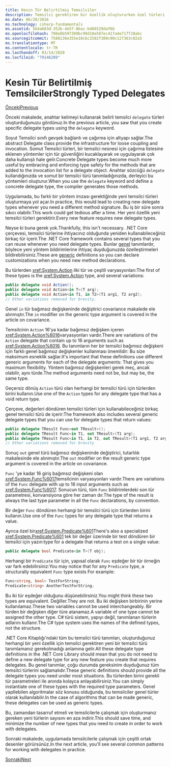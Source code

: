 ```yaml
---
title: Kesin Tür Belirtilmiş Temsilciler
description: Temsilci gerektiren bir özellik oluştururken özel türleri bildirmek için genel temsilci türlerini nasıl kullanacağınızı öğrenin.
ms.date: 06/20/2016
ms.technology: csharp-fundamentals
ms.assetid: 564a683d-352b-4e57-8bac-b466529daf6b
ms.openlocfilehash: 798e8b597389bc99d10e587ec417a4e717f28abc
ms.sourcegitcommit: 7588136e355e10cbc2582f389c90c127363c02a5
ms.translationtype: MT
ms.contentlocale: tr-TR
ms.lasthandoff: 03/14/2020
ms.locfileid: "79146209"
---
```

# <a name="strongly-typed-delegates"></a><span data-ttu-id="5bb29-103">Kesin Tür Belirtilmiş Temsilciler</span><span class="sxs-lookup"><span data-stu-id="5bb29-103">Strongly Typed Delegates</span></span>

[<span data-ttu-id="5bb29-104">Önceki</span><span class="sxs-lookup"><span data-stu-id="5bb29-104">Previous</span></span>](delegate-class.md)

<span data-ttu-id="5bb29-105">Önceki makalede, anahtar kelimeyi kullanarak belirli temsilci `delegate` türleri oluşturduğunuzu gördünuz.</span><span class="sxs-lookup"><span data-stu-id="5bb29-105">In the previous article, you saw that you create specific delegate types using the `delegate` keyword.</span></span>

<span data-ttu-id="5bb29-106">Soyut Temsilci sınıfı gevşek bağlantı ve çağırma için altyapı sağlar.</span><span class="sxs-lookup"><span data-stu-id="5bb29-106">The abstract Delegate class provide the infrastructure for loose coupling and invocation.</span></span> <span data-ttu-id="5bb29-107">Somut Temsilci türleri, bir temsilci nesnesi için çağırma listesine eklenen yöntemler için tür güvenliğini kucaklayarak ve uygulayarak çok daha kullanışlı hale gelir.</span><span class="sxs-lookup"><span data-stu-id="5bb29-107">Concrete Delegate types become much more useful by embracing and enforcing type safety for the methods that are added to the invocation list for a delegate object.</span></span> <span data-ttu-id="5bb29-108">Anahtar sözcüğü `delegate` kullandığınızda ve somut bir temsilci türü tanımladığınızda, derleyici bu yöntemleri oluşturur.</span><span class="sxs-lookup"><span data-stu-id="5bb29-108">When you use the `delegate` keyword and define a concrete delegate type, the compiler generates those methods.</span></span>

<span data-ttu-id="5bb29-109">Uygulamada, bu farklı bir yöntem imzası gerektiğinde yeni temsilci türleri oluşturmaya yol açar.</span><span class="sxs-lookup"><span data-stu-id="5bb29-109">In practice, this would lead to creating new delegate types whenever you need a different method signature.</span></span> <span data-ttu-id="5bb29-110">Bu iş bir süre sonra sıkıcı olabilir.</span><span class="sxs-lookup"><span data-stu-id="5bb29-110">This work could get tedious after a time.</span></span> <span data-ttu-id="5bb29-111">Her yeni özellik yeni temsilci türleri gerektirir.</span><span class="sxs-lookup"><span data-stu-id="5bb29-111">Every new feature requires new delegate types.</span></span>

<span data-ttu-id="5bb29-112">Neyse ki buna gerek yok.</span><span class="sxs-lookup"><span data-stu-id="5bb29-112">Thankfully, this isn't necessary.</span></span> <span data-ttu-id="5bb29-113">.NET Core çerçevesi, temsilci türlerine ihtiyacınız olduğunda yeniden kullanabileceğiniz birkaç tür içerir.</span><span class="sxs-lookup"><span data-stu-id="5bb29-113">The .NET Core framework contains several types that you can reuse whenever you need delegate types.</span></span> <span data-ttu-id="5bb29-114">Bunlar [genel](programming-guide/generics/index.md) tanımlardır, böylece yeni yöntem bildirimlerine ihtiyaç duyduğunuzda özelleştirmeleri bildirebilirsiniz.</span><span class="sxs-lookup"><span data-stu-id="5bb29-114">These are [generic](programming-guide/generics/index.md) definitions so you can declare customizations when you need new method declarations.</span></span>

<span data-ttu-id="5bb29-115">Bu türlerden <xref:System.Action> ilki tür ve çeşitli varyasyonları:</span><span class="sxs-lookup"><span data-stu-id="5bb29-115">The first of these types is the <xref:System.Action> type, and several variations:</span></span>

```csharp
public delegate void Action();
public delegate void Action<in T>(T arg);
public delegate void Action<in T1, in T2>(T1 arg1, T2 arg2);
// Other variations removed for brevity.
```

<span data-ttu-id="5bb29-116">Genel `in` tür bağımsız değişkeninde değiştirici covariance makalede ele alınmıştır.</span><span class="sxs-lookup"><span data-stu-id="5bb29-116">The `in` modifier on the generic type argument is covered in the article on covariance.</span></span>

<span data-ttu-id="5bb29-117">Temsilcinin `Action` 16'ya kadar bağımsız değişken içeren <xref:System.Action%6016>varyasyonları vardır.</span><span class="sxs-lookup"><span data-stu-id="5bb29-117">There are variations of the `Action` delegate that contain up to 16 arguments such as <xref:System.Action%6016>.</span></span>
<span data-ttu-id="5bb29-118">Bu tanımların her bir temsilci bağımsız değişkeni için farklı genel bağımsız değişkenler kullanması önemlidir: Bu size maksimum esneklik sağlar.</span><span class="sxs-lookup"><span data-stu-id="5bb29-118">It's important that these definitions use different generic arguments for each of the delegate arguments: That gives you maximum flexibility.</span></span> <span data-ttu-id="5bb29-119">Yöntem bağımsız değişkenleri gerek meç, ancak olabilir, aynı türde.</span><span class="sxs-lookup"><span data-stu-id="5bb29-119">The method arguments need not be, but may be, the same type.</span></span>

<span data-ttu-id="5bb29-120">Geçersiz dönüş `Action` türü olan herhangi bir temsilci türü için türlerden birini kullanın.</span><span class="sxs-lookup"><span data-stu-id="5bb29-120">Use one of the `Action` types for any delegate type that has a void return type.</span></span>

<span data-ttu-id="5bb29-121">Çerçeve, değerleri döndüren temsilci türleri için kullanabileceğiniz birkaç genel temsilci türü de içerir:</span><span class="sxs-lookup"><span data-stu-id="5bb29-121">The framework also includes several generic delegate types that you can use for delegate types that return values:</span></span>

```csharp
public delegate TResult Func<out TResult>();
public delegate TResult Func<in T1, out TResult>(T1 arg);
public delegate TResult Func<in T1, in T2, out TResult>(T1 arg1, T2 arg2);
// Other variations removed for brevity
```

<span data-ttu-id="5bb29-122">Sonuç `out` genel türü bağımsız değişkeninde değiştirici, tutarlılık makalesinde ele alınmıştır.</span><span class="sxs-lookup"><span data-stu-id="5bb29-122">The `out` modifier on the result generic type argument is covered in the article on covariance.</span></span>

<span data-ttu-id="5bb29-123">`Func` 'ye kadar 16 giriş bağımsız değişkeni olan <xref:System.Func%6017>temsilcinin varyasyonları vardır.</span><span class="sxs-lookup"><span data-stu-id="5bb29-123">There are variations of the `Func` delegate with up to 16 input arguments such as <xref:System.Func%6017>.</span></span>
<span data-ttu-id="5bb29-124">Sonucun türü, tüm `Func` bildirimlerdeki son tür parametresi, konvansiyona göre her zaman dır.</span><span class="sxs-lookup"><span data-stu-id="5bb29-124">The type of the result is always the last type parameter in all the `Func` declarations, by convention.</span></span>

<span data-ttu-id="5bb29-125">Bir değer `Func` döndüren herhangi bir temsilci türü için türlerden birini kullanın.</span><span class="sxs-lookup"><span data-stu-id="5bb29-125">Use one of the `Func` types for any delegate type that returns a value.</span></span>

<span data-ttu-id="5bb29-126">Ayrıca özel bir<xref:System.Predicate%601></span><span class="sxs-lookup"><span data-stu-id="5bb29-126">There's also a specialized <xref:System.Predicate%601></span></span>
<span data-ttu-id="5bb29-127">tek bir değer üzerinde bir test döndüren bir temsilci için yazın:</span><span class="sxs-lookup"><span data-stu-id="5bb29-127">type for a delegate that returns a test on a single value:</span></span>

```csharp
public delegate bool Predicate<in T>(T obj);
```

<span data-ttu-id="5bb29-128">Herhangi bir `Predicate` tür için, yapısal olarak `Func` eşdeğer bir tür örneğin var fark edebilirsiniz:</span><span class="sxs-lookup"><span data-stu-id="5bb29-128">You may notice that for any `Predicate` type, a structurally equivalent `Func` type exists For example:</span></span>

```csharp
Func<string, bool> TestForString;
Predicate<string> AnotherTestForString;
```

<span data-ttu-id="5bb29-129">Bu iki tür eşdeğer olduğunu düşünebilirsiniz.</span><span class="sxs-lookup"><span data-stu-id="5bb29-129">You might think these two types are equivalent.</span></span> <span data-ttu-id="5bb29-130">Değiller.</span><span class="sxs-lookup"><span data-stu-id="5bb29-130">They are not.</span></span>
<span data-ttu-id="5bb29-131">Bu iki değişken birbirinin yerine kullanılamaz.</span><span class="sxs-lookup"><span data-stu-id="5bb29-131">These two variables cannot be used interchangeably.</span></span> <span data-ttu-id="5bb29-132">Bir türden bir değişken diğer türe atanamaz.</span><span class="sxs-lookup"><span data-stu-id="5bb29-132">A variable of one type cannot be assigned the other type.</span></span> <span data-ttu-id="5bb29-133">C# türü sistem, yapıyı değil, tanımlanan türlerin adlarını kullanır.</span><span class="sxs-lookup"><span data-stu-id="5bb29-133">The C# type system uses the names of the defined types, not the structure.</span></span>

<span data-ttu-id="5bb29-134">.NET Core Kitaplığı'ndaki tüm bu temsilci türü tanımları, oluşturduğunuz herhangi bir yeni özellik için temsilci gerektiren yeni bir temsilci türü tanımlamanız gerekolmadığı anlamına gelir.</span><span class="sxs-lookup"><span data-stu-id="5bb29-134">All these delegate type definitions in the .NET Core Library should mean that you do not need to define a new delegate type for any new feature you create that requires delegates.</span></span> <span data-ttu-id="5bb29-135">Bu genel tanımlar, çoğu durumda gereksinim duyduğunuz tüm temsilci türlerini sağlamalıdır.</span><span class="sxs-lookup"><span data-stu-id="5bb29-135">These generic definitions should provide all the delegate types you need under most situations.</span></span> <span data-ttu-id="5bb29-136">Bu türlerden birini gerekli tür parametreleri ile anında kolayca anlayabilirsiniz.</span><span class="sxs-lookup"><span data-stu-id="5bb29-136">You can simply instantiate one of these types with the required type parameters.</span></span> <span data-ttu-id="5bb29-137">Genel yapIlebilen algoritmalar söz konusu olduğunda, bu temsilciler genel türler olarak kullanılabilir.</span><span class="sxs-lookup"><span data-stu-id="5bb29-137">In the case of algorithms that can be made generic, these delegates can be used as generic types.</span></span>

<span data-ttu-id="5bb29-138">Bu, zamandan tasarruf etmeli ve temsilcilerle çalışmak için oluşturmanız gereken yeni türlerin sayısını en aza indirir.</span><span class="sxs-lookup"><span data-stu-id="5bb29-138">This should save time, and minimize the number of new types that you need to create in order to work with delegates.</span></span>

<span data-ttu-id="5bb29-139">Sonraki makalede, uygulamada temsilcilerle çalışmak için çeşitli ortak desenler görürsünüz.</span><span class="sxs-lookup"><span data-stu-id="5bb29-139">In the next article, you'll see several common patterns for working with delegates in practice.</span></span>

[<span data-ttu-id="5bb29-140">Sonraki</span><span class="sxs-lookup"><span data-stu-id="5bb29-140">Next</span></span>](delegates-patterns.md)
